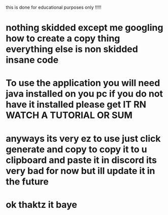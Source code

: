 this is done for educational purposes only !!!!! 
# nothing skidded except me googling how to create a copy thing everything else is non skidded insane code 
# To use the application you will need java installed on you pc if you do not have it installed please get IT RN WATCH A TUTORIAL OR SUM
# anyways its very ez to use just click generate and copy to copy it to u clipboard and paste it in discord its very bad for now but ill update it in the future
# ok thaktz it baye
